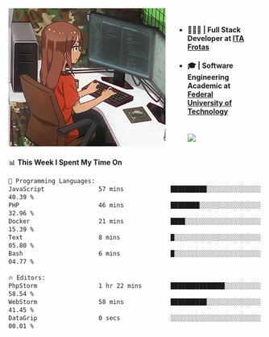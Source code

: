 
<body >
  <div style="display: flex; width: auto; margin-right: 30px ">
    <img align="right" width="312" height="274" style="padding-right:20px; " src="assets/umiko.gif" alt="Computer man" />
    <ul style="flex: 1;">
      <li><h4>🧑🏽‍💻 | Full Stack Developer at <a href="https://itafrotas.com//">ITA Frotas</a></h4></li>
      <li><h4>🎓 | Software Engineering Academic at <a href="http://www.utfpr.edu.br/">Federal University of Technology</a></h4></li>
      <br/>
      <a href="https://skillicons.dev">
        <img src="https://skillicons.dev/icons?i=ts,react,nodejs,go,swift,js,adonis,postgres,c,heroku,gradle,firebase,flutter,docker,aws,java,redis,kubernetes&theme=light&&perline=6 " />
      </a>
    </ul>  
    <br/>
  </div>
</body>


<!--START_SECTION:waka-->
📊 **This Week I Spent My Time On** 

```text
💬 Programming Languages: 
JavaScript               57 mins             ██████████░░░░░░░░░░░░░░░   40.39 % 
PHP                      46 mins             ████████░░░░░░░░░░░░░░░░░   32.96 % 
Docker                   21 mins             ████░░░░░░░░░░░░░░░░░░░░░   15.39 % 
Text                     8 mins              █░░░░░░░░░░░░░░░░░░░░░░░░   05.80 % 
Bash                     6 mins              █░░░░░░░░░░░░░░░░░░░░░░░░   04.77 % 

🔥 Editors: 
PhpStorm                 1 hr 22 mins        ███████████████░░░░░░░░░░   58.54 % 
WebStorm                 58 mins             ██████████░░░░░░░░░░░░░░░   41.45 % 
DataGrip                 0 secs              ░░░░░░░░░░░░░░░░░░░░░░░░░   00.01 % 
```


<!--END_SECTION:waka-->

<!--
**danielr0d/danielr0d** is a ✨ _special_ ✨ repository because its `README.md` (this file) appears on your GitHub profile.

Here are some ideas to get you started:

- 🔭 I’m currently working on ...
- 🌱 I’m currently learning ...
- 👯 I’m looking to collaborate on ...
- 🤔 I’m looking for help with ...
- 💬 Ask me about ...
- 📫 How to reach me: ...
- 😄 Pronouns: ...
- ⚡ Fun fact: ...
-->
